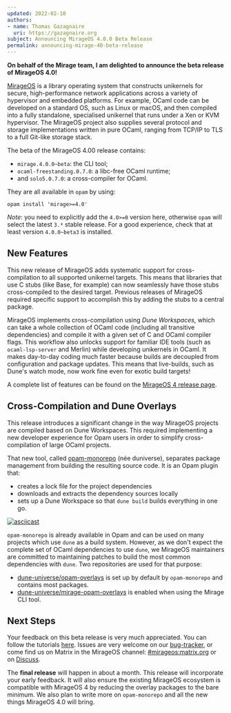 ```yaml
---
updated: 2022-02-10
authors:
- name: Thomas Gazagnaire
  uri: https://gazagnaire.org
subject: Announcing MirageOS 4.0.0 Beta Release
permalink: announcing-mirage-40-beta-release
---
```


**On behalf of the Mirage team, I am delighted to announce the beta release of MirageOS 4.0!**

[MirageOS](https://mirageos.org) is a library operating system that constructs unikernels for secure, high-performance network applications across a variety of hypervisor and embedded platforms. For example, OCaml code can be developed on a standard OS, such as Linux or macOS, and then compiled into a fully standalone, specialised unikernel that runs under a Xen or KVM hypervisor. The MirageOS project also supplies several protocol and storage implementations written in pure OCaml, ranging from TCP/IP to TLS to a full Git-like storage stack.

The beta of the MirageOS 4.00 release contains:
- `mirage.4.0.0~beta`: the CLI tool;
- `ocaml-freestanding.0.7.0`: a libc-free OCaml runtime;
- and `solo5.0.7.0`: a cross-compiler for OCaml.

They are all available in `opam` by using:
```
opam install 'mirage>=4.0'
```

*Note*: you need to explicitly add the `4.0>=0` version here, otherwise `opam` will select the latest `3.*` stable release. For a good experience, check that at least version `4.0.0~beta3` is installed.

## New Features

This new release of MirageOS adds systematic support for cross-compilation to all supported unikernel targets. This means that libraries that use C stubs (like Base, for example) can now seamlessly have those stubs cross-compiled to the desired target.  Previous releases of MirageOS required specific support to accomplish this by adding the stubs to a central package.

MirageOS implements cross-compilation using *Dune Workspaces*, which can take a whole collection of OCaml code (including all transitive dependencies) and compile it with a given set of C and OCaml compiler flags. This workflow also unlocks support for familiar IDE tools (such as `ocaml-lsp-server` and Merlin) while developing unikernels in OCaml. It makes day-to-day coding much faster because builds are decoupled from configuration and package updates. This means that live-builds, such as Dune's watch mode, now work fine even for exotic build targets!

A complete list of features can be found on the [MirageOS 4 release page](https://mirageos.org/docs/mirage-4).

## Cross-Compilation and Dune Overlays

This release introduces a significant change in the way MirageOS projects are compiled based on Dune Workspaces. This required implementing a new developer experience for Opam users in order to simplify cross-compilation of large OCaml projects.

That new tool, called [opam-monorepo](https://github.com/ocamllabs/opam-monorepo) (née duniverse), separates package management from building the resulting source code. It is an Opam plugin that:
- creates a lock file for the project dependencies
- downloads and extracts the dependency sources locally
- sets up a Dune Workspace so that `dune build` builds everything in one go.

[![asciicast](https://asciinema.org/a/rRf6s8cNyHUbBsDDfZkBjkf7X.svg)](https://asciinema.org/a/rRf6s8cNyHUbBsDDfZkBjkf7X?speed=2)

`opam-monorepo` is already available in Opam and can be used on many projects which use `dune` as a build system. However, as we don't expect the complete set of OCaml dependencies to use `dune`, we MirageOS maintainers are committed to maintaining patches to build the most common dependencies with `dune`. Two repositories are used for that purpose:
- [dune-universe/opam-overlays](https://github.com/dune-universe/opam-overlays) is set up by default by `opam-monorepo` and contains most packages.
- [dune-universe/mirage-opam-overlays](https://github.com/dune-universe/mirage-opam-overlays) is enabled when using the Mirage CLI tool. 

## Next Steps

Your feedback on this beta release is very much appreciated. You can follow the tutorials [here](https://mirageos.org/docs/mirage-4). Issues are very welcome on our [bug-tracker](https://github.com/mirage/mirage/issues), or come find us on Matrix in the MirageOS channel: [#mirageos:matrix.org](https://matrix.to/#/#mirageos:matrix.org) or on [Discuss](https://discuss.ocaml.org/t/mirageos-4-0-beta-release/9302).

The **final release** will happen in about a month. This release will incorporate your early feedback. It will also ensure the existing MirageOS ecosystem is compatible with MirageOS 4 by reducing the overlay packages to the bare minimum. We also plan to write more on `opam-monorepo` and all the new things MirageOS 4.0 will bring.
